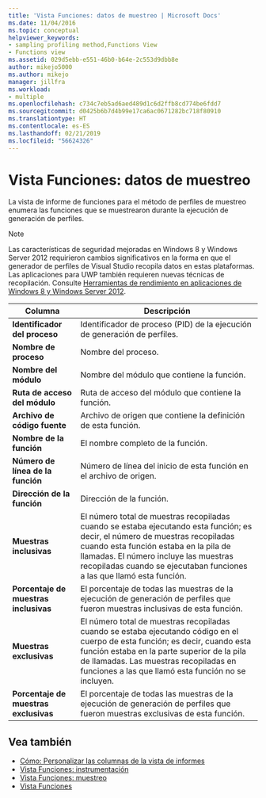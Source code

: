 ```yaml
---
title: 'Vista Funciones: datos de muestreo | Microsoft Docs'
ms.date: 11/04/2016
ms.topic: conceptual
helpviewer_keywords:
- sampling profiling method,Functions View
- Functions view
ms.assetid: 029d5ebb-e551-46b0-b64e-2c553d9dbb8e
author: mikejo5000
ms.author: mikejo
manager: jillfra
ms.workload:
- multiple
ms.openlocfilehash: c734c7eb5ad6aed489d1c6d2ffb8cd774be6fdd7
ms.sourcegitcommit: d0425b6b7d4b99e17ca6ac0671282bc718f80910
ms.translationtype: HT
ms.contentlocale: es-ES
ms.lasthandoff: 02/21/2019
ms.locfileid: "56624326"
---
```

# <a name="functions-view---sampling-data"></a>Vista Funciones: datos de muestreo
La vista de informe de funciones para el método de perfiles de muestreo enumera las funciones que se muestrearon durante la ejecución de generación de perfiles.

> [!NOTE]
>  Las características de seguridad mejoradas en Windows 8 y Windows Server 2012 requirieron cambios significativos en la forma en que el generador de perfiles de Visual Studio recopila datos en estas plataformas. Las aplicaciones para UWP también requieren nuevas técnicas de recopilación. Consulte [Herramientas de rendimiento en aplicaciones de Windows 8 y Windows Server 2012](../profiling/performance-tools-on-windows-8-and-windows-server-2012-applications.md).

|Columna|Descripción|
|------------|-----------------|
|**Identificador del proceso**|Identificador de proceso (PID) de la ejecución de generación de perfiles.|
|**Nombre de proceso**|Nombre del proceso.|
|**Nombre del módulo**|Nombre del módulo que contiene la función.|
|**Ruta de acceso del módulo**|Ruta de acceso del módulo que contiene la función.|
|**Archivo de código fuente**|Archivo de origen que contiene la definición de esta función.|
|**Nombre de la función**|El nombre completo de la función.|
|**Número de línea de la función**|Número de línea del inicio de esta función en el archivo de origen.|
|**Dirección de la función**|Dirección de la función.|
|**Muestras inclusivas**|El número total de muestras recopiladas cuando se estaba ejecutando esta función; es decir, el número de muestras recopiladas cuando esta función estaba en la pila de llamadas. El número incluye las muestras recopiladas cuando se ejecutaban funciones a las que llamó esta función.|
|**Porcentaje de muestras inclusivas**|El porcentaje de todas las muestras de la ejecución de generación de perfiles que fueron muestras inclusivas de esta función.|
|**Muestras exclusivas**|El número total de muestras recopiladas cuando se estaba ejecutando código en el cuerpo de esta función; es decir, cuando esta función estaba en la parte superior de la pila de llamadas. Las muestras recopiladas en funciones a las que llamó esta función no se incluyen.|
|**Porcentaje de muestras exclusivas**|El porcentaje de todas las muestras de la ejecución de generación de perfiles que fueron muestras exclusivas de esta función.|

## <a name="see-also"></a>Vea también
- [Cómo: Personalizar las columnas de la vista de informes](../profiling/how-to-customize-report-view-columns.md)
- [Vista Funciones: instrumentación](../profiling/functions-view-dotnet-memory-instrumentation-data.md)
- [Vista Funciones: muestreo](../profiling/functions-view-dotnet-memory-sampling-data.md)
- [Vista Funciones](../profiling/functions-view-instrumentation-data.md)